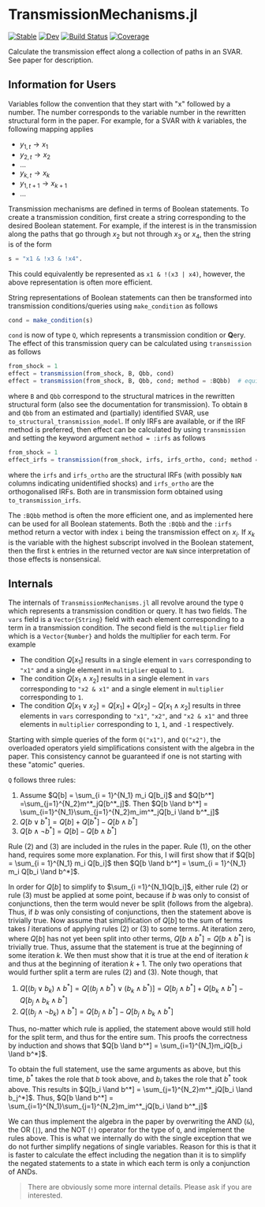 # TransmissionMechanisms.jl

[![Stable](https://img.shields.io/badge/docs-stable-blue.svg)](https://enweg.github.io/TransmissionMechanisms.jl/stable/)
[![Dev](https://img.shields.io/badge/docs-dev-blue.svg)](https://enweg.github.io/TransmissionMechanisms.jl/dev/)
[![Build Status](https://github.com/enweg/TransmissionMechanisms.jl/actions/workflows/CI.yml/badge.svg?branch=main)](https://github.com/enweg/TransmissionMechanisms.jl/actions/workflows/CI.yml?query=branch%3Amain)
[![Coverage](https://codecov.io/gh/enweg/TransmissionMechanisms.jl/branch/main/graph/badge.svg)](https://codecov.io/gh/enweg/TransmissionMechanisms.jl)


Calculate the transmission effect along a collection of paths in an SVAR. See
paper for description. 

## Information for Users

Variables follow the convention that they start with "x" followed by a
number. The number corresponds to the variable number in the rewritten
structural form in the paper. For example, for a SVAR with $k$ variables, the
following mapping applies 

- $y_{1, t} \to x_1$
- $y_{2, t} \to x_2$
- ...
- $y_{k, t} \to x_k$
- $y_{1, t+1} \to x_{k+1}$ 
- ...

Transmission mechanisms are defined in terms of Boolean statements. To create
a transmission condition, first create a string corresponding to the desired
Boolean statement. For example, if the interest is in the transmission along
the paths that go through $x_2$ but not through $x_3$ or $x_4$,
then the string is of the form 

```julia
s = "x1 & !x3 & !x4".
```
This could equivalently be represented as `x1 & !(x3 | x4)`, however, the above
representation is often more efficient.  

String representations of Boolean statements can then be transformed into
transmission conditions/queries using `make_condition` as follows

```julia
cond = make_condition(s)
```

`cond` is now of type `Q`, which represents a transmission condition or
**Q**ery. The effect of this transmission query can be calculated using
`transmission` as follows

```julia
from_shock = 1
effect = transmission(from_shock, B, Qbb, cond)
effect = transmission(from_shock, B, Qbb, cond; method = :BQbb)  # equivalent to above.
```

where `B` and `Qbb` correspond to the structural matrices in the rewritten
structural form (also see the documentation for transmission). To obtain `B` and
`Qbb` from an estimated and (partially) identified SVAR, use
`to_structural_transmission_model`. If only IRFs are available, or if the IRF
method is preferred, then effect can be calculated by using `transmission` and
setting the keyword argument `method = :irfs` as follows

```julia
from_shock = 1
effect_irfs = transmission(from_shock, irfs, irfs_ortho, cond; method = :irfs)
```

where the `irfs` and `irfs_ortho` are the structural IRFs (with possibly `NaN`
columns indicating unidentified shocks) and `irfs_ortho` are the orthogonalised
IRFs. Both are in transmission form obtained using `to_transmission_irfs`. 

The `:BQbb` method is often the more efficient one, and as implemented here can
be used for all Boolean statements. Both the `:BQbb` and the `:irfs` method
return a vector with index `i` being the transmission effect on $x_i$. If $x_k$
is the variable with the highest subscript involved in the Boolean statement,
then the first `k` entries in the returned vector are `NaN` since interpretation
of those effects is nonsensical. 


## Internals

The internals of `TransmissionMechanisms.jl` all revolve around the type `Q`
which represents a transmission condition or query. It has two fields. The `vars`
field is a `Vector{String}` field with each element corresponding to a term in a
transmission condition. The second field is the `multiplier` field which is a
`Vector{Number}` and holds the multiplier for each term. For example

- The condition $Q[x_1]$ results in a single element in `vars` corresponding to
  `"x1"` and a single element in `multiplier` equal to `1`. 
- The condition $Q[x_1 \land x_2]$ results in a single element in `vars` corresponding
  to `"x2 & x1"` and a single element in `multiplier` corresponding to `1`. 
- The condition $Q[x_1 \lor x_2] = Q[x_1] + Q[x_2] - Q[x_1 \land x_2]$ results in three elements in `vars` corresponding
  to `"x1"`, `"x2"`, and `"x2 & x1"` and three elements in `multiplier`
  corresponding to `1`, `1`, and `-1` respectively.

Starting with simple queries of the form `Q("x1")`, and `Q("x2")`, the
overloaded operators yield simplifications consistent with the algebra in the
paper. This consistency cannot be guaranteed if one is not starting with these
"atomic" queries. 

`Q` follows three rules: 

1. Assume $Q[b] = \sum_{i = 1}^{N_1} m_i Q[b_i]$ and $Q[b^*] =\sum_{j=1}^{N_2}m^*_jQ[b^*_j]$. 
   Then $Q[b \land b^*] = \sum_{i=1}^{N_1}\sum_{j=1}^{N_2}m_im^*_jQ[b_i \land b^*_j]$
2. $Q[b \lor b^*] = Q[b] + Q[b^*] - Q[b \land b^*]$ 
3. $Q[b \land \neg b^*] = Q[b] - Q[b \land b^*]$

Rule (2) and (3) are included in the rules in the paper. Rule (1), on the other
hand, requires some more explanation. For this, I will first show that if $Q[b]
= \sum_{i = 1}^{N_1} m_i Q[b_i]$ then $Q[b \land b^*] = \sum_{i = 1}^{N_1} m_i
Q[b_i \land b^*]$.


In order for $Q[b]$ to simplify to $\sum_{i =1}^{N_1}Q[b_i]$, either rule (2) or
rule (3) must be applied at some point, because if $b$ was only to consist of
conjunctions, then the term would never be split (follows from the algebra).
Thus, if $b$ was only consisting of conjunctions, then the statement above is
trivially true. Now assume that simplification of $Q[b]$ to the sum of terms
takes $I$ iterations of applying rules (2) or (3) to some terms. At iteration
zero, where $Q[b]$ has not yet been split into other terms, $Q[b \land b^*] =
Q[b \land b^*]$ is trivially true. Thus, assume that the statement is true at
the beginning of some iteration $k$. We then must show that it is true at the
end of iteration $k$ and thus at the beginning of iteration $k+1$. The only two
operations that would further split a term are rules (2) and (3). Note though,
that 

1. $Q[(b_j \lor b_k) \land b^*] = Q[(b_j \land b^*) \lor (b_k \land b^*)] = Q[b_j \land b^*] + Q[b_k \land b^*] - Q[b_j \land b_k \land b^*]$
2. $Q[(b_j \land \neg b_k) \land b^*] = Q[b_j \land b^*] - Q[b_j \land b_k \land
   b^*]$

Thus, no-matter which rule is applied, the statement above would still hold for
the split term, and thus for the entire sum. This proofs the correctness by
induction and shows that $Q[b \land b^*] = \sum_{i=1}^{N_1}m_iQ[b_i \land b^*]$. 

To obtain the full statement, use the same arguments as above, but this time,
$b^*$ takes the role that $b$ took above, and $b_i$ takes the role that $b^*$
took above. This results in $Q[b_i \land b^*] = \sum_{j=1}^{N_2}m^*_jQ[b_i \land
b_j^*]$. Thus, $Q[b \land b^*] = \sum_{i=1}^{N_1}\sum_{j=1}^{N_2}m_im^*_jQ[b_i
\land b^*_j]$

We can thus implement the algebra in the paper by overwriting the AND (`&`), the
OR (`|`), and the NOT (`!`) operator for the type of `Q`, and implement the
rules above. This is what we internally do with the single exception that we do
not further simplify negations of single variables. Reason for this is
that it is faster to calculate the effect including the negation than it is to
simplify the negated statements to a state in which each term is only a
conjunction of ANDs. 

> There are obviously some more internal details. Please ask if you are
> interested. 